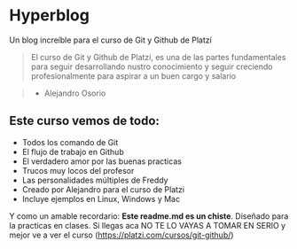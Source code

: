 # Hyperblog 
Un blog increíble para el curso de Git y Github de Platzi
> El curso de Git y Github de Platzi, es una de las partes fundamentales para seguir desarrollando nustro conocimiento y seguir creciendo profesionalmente para aspirar a un buen cargo y salario 

> - Alejandro Osorio

## Este curso vemos de todo:
* Todos los comando de Git
* El flujo de trabajo en Github
* El verdadero amor por las buenas practicas
* Trucos muy locos del profesor
* Las personalidades múltiples de Freddy
* Creado por Alejandro para el curso de Platzi
* Incluye ejemplos en Linux, Windows y Mac


Y como un amable recordario: **Este readme.md es un chiste**. Diseñado para la practicas en clases. Si llegas aca NO TE LO VAYAS A TOMAR EN SERIO y mejor ve a ver el curso (https://platzi.com/cursos/git-github/)

